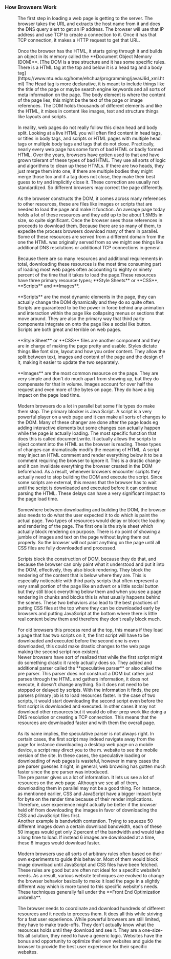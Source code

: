 
### How Browsers Work
<dd>The first step in loading a web page is getting to the server. The browser takes the URL and extracts the host name from it and does the DNS query alert to get an IP address. The browser will use that IP address and use TCP to create a connection to it. Once it has that TCP connection, it makes a HTTP request to get that URL.</dd><br />
 <dd>Once the browser has the HTML, it starts going through it and builds an object in its memory called the **Document Object Memory (DOM)**. [The DOM is a tree structure and it has some specific rules. There is a HTML tag at the top and below it is a head tag and a body tag](https://www.ntu.edu.sg/home/ehchua/programming/java/J6d_xml.html) The Head tag is more declarative, it is meant to include things like the title of the page or maybe search engine keywords and all sorts of meta information on the page. The body element is where the content of the page lies, this might be the text of the page or image references. The DOM holds thousands of different elements and like the HTML, it mixes in content like images, text and structure things like layouts and scripts.</dd><br />
<dd>In reality, web pages do not really follow this clean head and body split. Looking at a live HTML you will often find content in head tags, or titles in body tags, and scripts or HTML pages with multiple head tags or multiple body tags and tags that do not close. Practically, nearly every web page has some form of bad HTML or badly formed HTML. Over the years, browsers have gotten used to that and have grown tolerant of these types of bad HTML. They use all sorts of logic and algorithms to clean up these HTMLs. If there are two heads, they just merge them into one, if there are multiple bodies they might merge those too and if a tag does not close, they make their best guess to try and implicitly close it. These correction are usually not standardized. So different browsers may correct the page differently.</dd><br />
<dd>As the browser constructs the DOM, it comes across many references to other resources, these are files like images or scripts that are needed to load the page and make it function. An average page today holds a lot of these resources and they add up to be about 1.5MBs in size, so quite significant. Once the browser sees those references in proceeds to download them. Because there are so many of them, to expedite the process browsers download many of them in parallel. Some of these resources are served from a different domain from the one the HTML was originally served from so we might see things like additional DNS resolutions or additional TCP connections in general.</dd><br /> 
<dd>Because there are so many resources and additional requirements in total, downloading these resources is the most time consuming part of loading most web pages often accounting to eighty or ninety percent of the time that it takes to load the page.These resources have three primary resource types;  **Style Sheets** or **CSS**, **Scripts** and **Images**.</dd><br />
<dd>**Scripts** are the most dynamic elements in the page, they can actually change the DOM dynamically and they do so quite often. Scripts are guaranteed to be the power in force behind any animation and interaction within the page like collapsing menus or sections that move around. They are also the primary way that third party components integrate on onto the page like a social like button. Scripts are both great and terrible on web pages.</dd><br />
<dd>**Style Sheet** or **CSS** files are another component and they are in charge of making the page pretty and usable. Styles dictate things like font size, layout and how you order content. They allow the split between text, images and content of the page and the design of it, making it easier to update the two separately.</dd><br />

<dd>**Images** are the most common resource on the page. They are very simple and don't do much apart from showing up, but they do compensate for that in volume. Images account for over half the request and even more of the bytes on page. They do have a big impact on the page load time.</dd><br />
<dd>Modern browsers do a lot in parallel but some file types do make them stop. The primary blocker is Java Script. A script is a very powerful player on a web page and it can make all sorts of changes to the DOM. Many of these changer are done after the page loads eg adding interactive elements but some changes can actually happen while the page is actually loading. The most specific function that does this is called document.write. It actually allows the scripts to inject content into the HTML as the browser is reading. These types of changes can dramatically modify the meaning of HTML. A script may inject an HTML comment and render everything below it to be a comment requiring the browser to ignore it. This is a drastic change and it can invalidate everything the browser created in the DOM beforehand. As a result, whenever browsers encounter scripts they actually need to stop building the DOM and execute the script. Since some scripts are external, this means that the browser has to wait until the script is downloaded and executed before it can continue parsing the HTML. These delays can have a very significant impact to the page load time.</dd><br />
<dd>Somewhere between downloading and building the DOM, the browser also needs to do what the user expected it to do which is paint the actual page. Two types of resources would delay or block the loading and rendering of the page. The first one is the style sheet which actually block rendering on purpose. There is no point of showing a jumble of images and text on the page without laying them out properly. So the browser will not paint anything on the page until all CSS files are fully downloaded and processed.<dd><br />
<dd>Scripts block the construction of DOM, because they do that, and because the browser can only paint what it understood and put it into the DOM, effectively, they also block rendering. They block the rendering of the content that is below where they are. This is especially noticeable with third party scripts that often represent a very small portion of the page like an advert or a little social button but they still block everything below them and when you see a page rendering in chunks and blocks this is what usually happens behind the scenes. These two behaviors also lead to the best practices of putting CSS files at the top where they can be downloaded early by browsers and putting JavaScript at the bottom where there is little real content below them and therefore they don't really block much.</dd><br />
<dd>For old browsers this process rend at the top, this means if they load a page that has two scripts on it, the first script will have to be downloaded and executed before the second one is even downloaded, this could make drastic changes to the web page making the second script non existent.</dd>
<dd>Newer browsers have sort of realized that while the first script might do something drastic it rarely actually does so. They added and additional parser called the **speculative parser** or also called the pre parser. This parser does not construct a DOM but rather just parses through the HTML and gathers information, it does not execute, it doesn't change anything. So it does not need to be stopped or delayed by scripts. With the information it finds, the pre parsers primary job is to load resources faster. In the case of two scripts, it would start downloading the second script even before the first script is downloaded and executed.  In other cases it may not download other resources but it would do other prep work like doing a DNS resolution or creating a TCP connection. This means that the resources are downloaded faster and with them the overall page.</dd><br /> 
<dd>As its name implies, the speculative parser is not always right. In certain cases, the first script may indeed navigate away from the page for instance downloading a desktop web page on a mobile device, a script may direct you to the m. website to see the mobile version of the site. In these cases, the speculative loading or downloading of web pages is wasteful, however in many cases the pre parser guesses it right, in general, web browsing has gotten much faster since the pre parser was introduced.</dd>
<dd>The pre parser gives us a lot of information. It lets us see a lot of resources on the web page. Although we see all of them, downloading them in parallel may not be a good thing. For instance, as mentioned earlier, CSS and JavaScript have a bigger impact byte for byte on the render time because of their render implications. Therefore, user experience might actually be better if the browser held off from downloading the images in favor of downloading the CSS and JavaScript files first.</dd> 
<dd>Another example is bandwidth contention. Trying to squeeze 50 different images down a certain download bandwidth, each of these 50 images would get only 2 percent of the bandwidth and would take a long time to load. If instead 6 images are downloaded at a time, these 6 images would download faster.</dd><br />
<dd>Modern browsers use all sorts of arbitrary rules often based on their own experiments to guide this behavior. Most of them would block image download until JavaScript and CSS files have been fetched. These rules are good but are often not ideal for a specific website's needs. As a result, various website techniques are  evolved to change the browser behavior basically to make it load the page in a slightly different way which is more tuned to this specific website's needs. 
These techniques generally fall under the **Front End Optimization umbrella**.</dd><br />
<dd>The browser needs to coordinate and download hundreds of different resources and it needs to process them. It does all this while striving for a fast user experience. While powerful browsers are still limited, they have to make trade-offs. They don't actually know what the resources holds until they download and see it. They are a one-size-fits all solution, they need to have a generic logic. Websites have the bonus and opportunity to optimize their own websites and guide the browser to provide the best  user experience for their specific websites.</dd>
